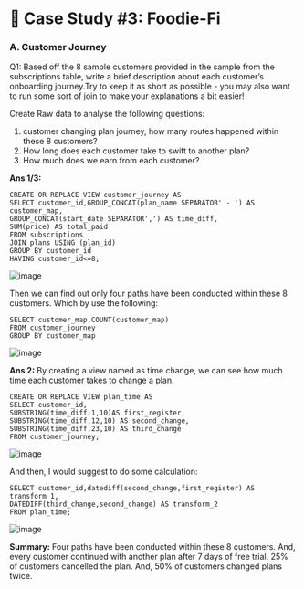 # 🥑 Case Study #3: Foodie-Fi
### A. Customer Journey

Q1: Based off the 8 sample customers provided in the sample from the subscriptions table, write a brief description about each customer’s onboarding journey.Try to keep it as short as possible - you may also want to run some sort of join to make your explanations a bit easier!

Create Raw data to analyse the following questions:
1. customer changing plan journey, how many routes happened within these 8 customers?
2. How long does each customer take to swift to another plan?
3. How much does we earn from each customer?

**Ans 1/3:**
```mysql
CREATE OR REPLACE VIEW customer_journey AS
SELECT customer_id,GROUP_CONCAT(plan_name SEPARATOR' - ') AS customer_map, 
GROUP_CONCAT(start_date SEPARATOR',') AS time_diff,
SUM(price) AS total_paid
FROM subscriptions 
JOIN plans USING (plan_id)
GROUP BY customer_id
HAVING customer_id<=8;
```

![image](https://github.com/ying2829/Weeek-3---Foodie-Fi/assets/162821565/ecd2c8e2-29eb-4b43-9884-f7bc6640d30d)


Then we can find out only four paths have been conducted within these 8 customers. Which by use the following:

```mysql
SELECT customer_map,COUNT(customer_map)
FROM customer_journey
GROUP BY customer_map
```

![image](https://github.com/ying2829/Weeek-3---Foodie-Fi/assets/162821565/dc588336-e277-4214-8698-01cc543bd172)


**Ans 2:**
By creating a view named as time change, we can see how much time each customer takes to change a plan. 

```mysql
CREATE OR REPLACE VIEW plan_time AS
SELECT customer_id,
SUBSTRING(time_diff,1,10)AS first_register,
SUBSTRING(time_diff,12,10) AS second_change,
SUBSTRING(time_diff,23,10) AS third_change
FROM customer_journey;
```

![image](https://github.com/ying2829/Weeek-3---Foodie-Fi/assets/162821565/e1e1bafd-7374-4968-8af3-b7ac00a92a14)

And then, I would suggest to do some calculation:
```mysql
SELECT customer_id,datediff(second_change,first_register) AS transform_1,
DATEDIFF(third_change,second_change) AS transform_2
FROM plan_time;
```

![image](https://github.com/ying2829/Weeek-3---Foodie-Fi/assets/162821565/0d859e1d-4635-415f-afc2-883da09f2bb5)

**Summary:**
Four paths have been conducted within these 8 customers. And, every customer continued with another plan after 7 days of free trial. 25% of customers cancelled the plan. And, 50% of customers changed plans twice.
